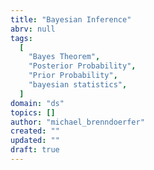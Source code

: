 ```yaml
---
title: "Bayesian Inference"
abrv: null
tags:
  [
    "Bayes Theorem",
    "Posterior Probability",
    "Prior Probability",
    "bayesian statistics",
  ]
domain: "ds"
topics: []
author: "michael_brenndoerfer"
created: ""
updated: ""
draft: true
---
```


